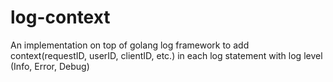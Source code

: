 # log-context
An implementation on top of golang log framework to add context(requestID, userID, clientID, etc.) in each log statement with log level (Info, Error, Debug)

